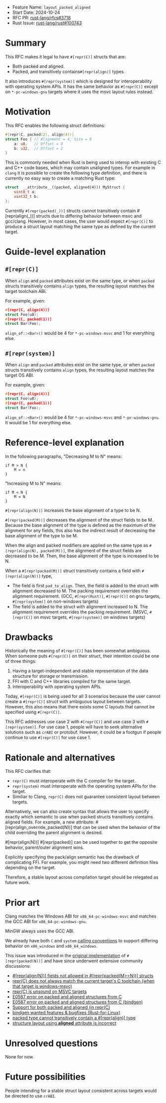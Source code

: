 - Feature Name: `layout_packed_aligned`
- Start Date: 2024-10-24
- RFC PR: [rust-lang/rfcs#3718](https://github.com/rust-lang/rfcs/pull/3718)
- Rust Issue: [rust-lang/rust#100743](https://github.com/rust-lang/rust/issues/100743)

# Summary
[summary]: #summary

This RFC makes it legal to have `#[repr(C)]` structs that are:
- Both packed and aligned.
- Packed, and transitively contains`#[repr(align)]` types.

It also introduces `#[repr(system)]` which is designed for interoperability with operating system APIs.
It has the same behavior as `#[repr(C)]` except on `*-pc-windows-gnu` targets where it uses the msvc layout
rules instead.

# Motivation
[motivation]: #motivation

This RFC enables the following struct definitions:

```rs
#[repr(C, packed(2), align(4))]
struct Foo { // Alignment = 4, Size = 8
    a: u8,   // Offset = 0
    b: u32,  // Offset = 2
}
```

This is commonly needed when Rust is being used to interop with existing C and C++ code bases, which may contain
unaligned types. For example in `clang` it is possible to create the following type definition, and there is
currently no easy way to create a matching Rust type:

```cpp
struct  __attribute__((packed, aligned(4))) MyStruct {
    uint8_t a;
    uint32_t b;
};
```

Currently `#[repr(packed(_))]` structs cannot transitively contain #[repr(align(_))] structs due to differing behavior between msvc and gcc/clang.
However, in most cases, the user would expect `#[repr(C)]` to produce a struct layout matching the same type as defined by the current target. 

# Guide-level explanation
[guide-level-explanation]: #guide-level-explanation

## `#[repr(C)]`
When `align` and `packed` attributes exist on the same type, or when `packed` structs transitively contains `align` types,
the resulting layout matches the target toolchain ABI.

For example, given:
```c
#[repr(C, align(4))]
struct Foo(u8);
#[repr(C, packed(1))]
struct Bar(Foo);
```
`align_of::<Bar>()` would be 4 for `*-pc-windows-msvc` and 1 for everything else.


## `#[repr(system)]`
When `align` and `packed` attributes exist on the same type, or when `packed` structs transitively contains `align` types,
the resulting layout matches the target OS ABI.

For example, given:
```c
#[repr(C, align(4))]
struct Foo(u8);
#[repr(C, packed(1))]
struct Bar(Foo);
```
`align_of::<Bar>()` would be 4 for `*-pc-windows-msvc` and `*-pc-windows-gnu`. It would be 1 for everything else.



# Reference-level explanation
[reference-level-explanation]: #reference-level-explanation

In the following paragraphs, "Decreasing M to N" means:
```
if M > N {
    M = n
}
```

"Increasing M to N" means:
```
if M < N {
    M = N
}
```


`#[repr(align(N))]` increases the base alignment of a type to be N.

`#[repr(packed(M))]` decreases the alignment of the struct fields to be M. Because the base alignment of the type
is defined as the maximum of the alignment for any fields, this also has the indirect result of decreasing the base
alignment of the type to be M.

When the align and packed modifiers are applied on the same type as `#[repr(align(N), packed(M))]`,
the alignment of the struct fields are decreased to be M. Then, the base alignment of the type is
increased to be N.

When a `#[repr(packed(M))]` struct transitively contains a field with `#[repr(align(N))]` type,
- The field is first `pad_to_align`. Then, the field is added to the struct with alignment decreased to M. The packing requirement overrides the alignment requirement. (GCC, `#[repr(Rust)]`, `#[repr(C)]` on gnu targets, `#[repr(system)]` on non-windows targets)
- The field is added to the struct with alignment increased to N. The alignment requirement overrides the packing requirement. (MSVC, `#[repr(C)]` on msvc targets, `#[repr(system)]` on windows targets)

# Drawbacks
[drawbacks]: #drawbacks

Historically the meaning of `#[repr(C)]` has been somewhat ambiguous. When someone puts `#[repr(C)]` on their struct, their intention could be one of three things:
1. Having a target-independent and stable representation of the data structure for storage or transmission.
2. FFI with C and C++ libraries compiled for the same target.
3. Interoperability with operating system APIs.

Today, `#[repr(C)]` is being used for all 3 scenarios because the user cannot create a `#[repr(C)]` struct with ambiguous layout between targets. However, this also means
that there exists some C layouts that cannot be specified using `#[repr(C)]`.

This RFC addresses use case 2 with `#[repr(C)]` and use case 3 with `#[repr(system)]`. For use case 1, people will have to seek alternative solutions such as `crABI` or
protobuf. However, it could be a footgun if people continue to use `#[repr(C)]` for use case 1.



# Rationale and alternatives
[rationale-and-alternatives]: #rationale-and-alternatives

This RFC clarifies that:
- `repr(C)` must interoperate with the C compiler for the target.
- `repr(system)` must interoperate with the operating system APIs for the target.
- Similiar to Clang, `repr(C)` does not guarantee consistent layout between targets.

Alternatively, we can also create syntax that allows the user to specify exactly which semantic to use when packed structs transitively contains aligned fields.
For example, a new attribute: #[repr(align_override_packed(N))] that can be used when the behavior of the child overriding the parent alignment is desired.

#[repr(align(N))] #[repr(packed)] can be used together to get the opposite behavior, parent/outer alignment wins.

Explicitly specifying the pack/align semantic has the drawback of complicating FFI. For example, you might need two different definition files depending on the target.

Therefore, a stable layout across compilation target should be relegated as future work.




# Prior art
[prior-art]: #prior-art

Clang matches the Windows ABI for `x86_64-pc-windows-msvc` and matches the GCC ABI for `x86_64-pc-windows-gnu`.

MinGW always uses the GCC ABI.

We already have both `C` and `system` [calling conventions](https://doc.rust-lang.org/beta/nomicon/ffi.html#foreign-calling-conventions)
to support differing behavior on `x86_windows` and `x86_64_windows`.


This issue was introduced in the [original implementation](https://github.com/rust-lang/rust/issues/33158) of `#[repr(packed(N))]` and have since underwent extensive community discussions:
- [#[repr(align(N))] fields not allowed in #[repr(packed(M>=N))] structs](https://github.com/rust-lang/rust/issues/100743)
- [repr(C) does not always match the current target's C toolchain (when that target is windows-msvc)](https://github.com/rust-lang/unsafe-code-guidelines/issues/521)
- [repr(C) is unsound on MSVC targets](https://github.com/rust-lang/rust/issues/81996)
- [E0587 error on packed and aligned structures from C](https://github.com/rust-lang/rust/issues/59154)
- [E0587 error on packed and aligned structures from C (bindgen)](https://github.com/rust-lang/rust-bindgen/issues/1538)
- [Support for both packed and aligned (in repr(C)](https://github.com/rust-lang/rust/issues/118018)
- [bindgen wanted features & bugfixes (Rust-for-Linux)](https://github.com/Rust-for-Linux/linux/issues/353)
- [packed type cannot transitively contain a #[repr(align)] type](https://github.com/rust-lang/rust-bindgen/issues/2179)
- [structure layout using __aligned__ attribute is incorrect](https://github.com/rust-lang/rust-bindgen/issues/867)


# Unresolved questions
[unresolved-questions]: #unresolved-questions

None for now.


# Future possibilities
[future-possibilities]: #future-possibilities

People intending for a stable struct layout consistent across targets would be directed to use `crABI`.
